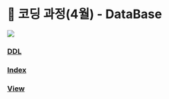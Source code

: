 # :tophat: 코딩 과정(4월) - DataBase

<img src="https://img.shields.io/badge/MySQL-E34F26?style=flat&logo=Mysql&logoColor=white"/>

### [DDL](https://github.com/unggu0704/saffy/blob/main/05.%20DataBase/DDL.md)
### [Index](https://github.com/unggu0704/saffy/blob/main/05.%20DataBase/Index.md)
### [View](https://github.com/unggu0704/saffy/blob/main/05.%20DataBase/View.md)
